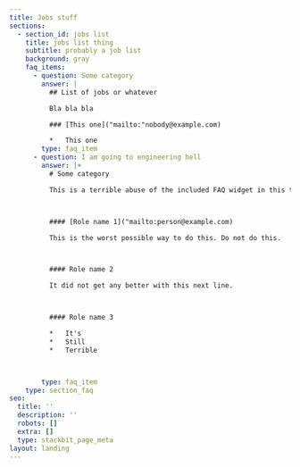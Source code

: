 ```yaml
---
title: Jobs stuff
sections:
  - section_id: jobs list
    title: jobs list thing
    subtitle: probably a job list
    background: gray
    faq_items:
      - question: Some category
        answer: |
          ## List of jobs or whatever

          Bla bla bla

          ### [This one]("mailto:"nobody@example.com)

          *   This one 
        type: faq_item
      - question: I am going to engineering hell
        answer: |+
          # Some category

          This is a terrible abuse of the included FAQ widget in this theme. 



          #### [Role name 1]("mailto:person@example.com)

          This is the worst possible way to do this. Do not do this. 



          #### Role name 2

          It did not get any better with this next line. 



          #### Role name 3 

          *   It's
          *   Still
          *   Terrible



        type: faq_item
    type: section_faq
seo:
  title: ''
  description: ''
  robots: []
  extra: []
  type: stackbit_page_meta
layout: landing
---
```

